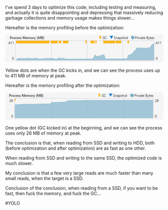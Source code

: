 I've spend 3 days to optimize this code, including testing and measuring, and actually it is quite disappointing and depressing that massively reducing garbage collections and memory usage makes things slower...

Hereafter is the memory profiling before the optimization:

![Memory profile before optimization](memory_before.png)

Yellow dots are when the GC kicks in, and we can see the process uses up to 411 MB of memory at peak.

Hereafter is the memory profiling after the optimization:

![Memory profile after optimization](memory_after.png)

One yellow dot (GC kicked in) at the beginning, and we can see the process uses only 26 MB of memory at peak.

The conclusion is that, when reading from SSD and writing to HDD, both (before optimization and after optimization) are as fast as one other.

When reading from SSD and writing to the same SSD, the optimized code is much slower.

My conclusion is that a few very large reads are much faster than many small reads, when the target is a SSD.

Conclusion of the conclusion, when reading from a SSD, if you want to be fast, then fuck the memory, and fuck the GC...

\#YOLO
